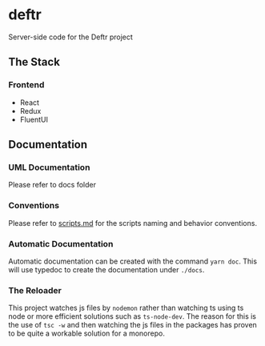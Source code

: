# deftr

Server-side code for the Deftr project

## The Stack

### Frontend

- React
- Redux
- FluentUI

## Documentation

### UML Documentation

Please refer to docs folder

### Conventions

Please refer to [scripts.md](scripts.md) for the scripts naming and behavior
conventions.

### Automatic Documentation

Automatic documentation can be created with the command `yarn doc`. This will
use typedoc to create the documentation under `./docs`.

### The Reloader

This project watches js files by `nodemon` rather than watching ts using ts node
or more efficient solutions such as `ts-node-dev`. The reason for this is the
use of `tsc -w` and then watching the js files in the packages has proven to be
quite a workable solution for a monorepo.
